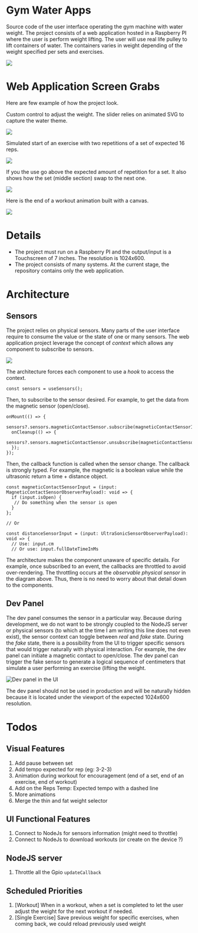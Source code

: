 # Gym Water Apps

Source code of the user interface operating the gym machine with water weight. The project consists of a web application hosted in a Raspberry PI where the user is perform weight lifting. The user will use real life pulley to lift containers of water. The containers varies in weight depending of the weight specified per sets and exercises.

![](./documentation/assets/gym-water-physical.png)

# Web Application Screen Grabs
Here are few example of how the project look. 

Custom control to adjust the weight. The slider relies on animated SVG to capture the water theme.

![](./documentation/assets/animated_weight_adjustment.gif)

Simulated start of an exercise with two repetitions of a set of expected 16 reps.

![](./documentation/assets/animated_few_reps.gif)

If you the use go above the expected amount of repetition for a set. It also shows how the set (middle section) swap to the next one.

![](./documentation/assets/animated_over_reps.gif)

Here is the end of a workout animation built with a canvas.

![](./documentation/assets/animated_end_workout.gif)

# Details

- The project must run on a Raspberry PI and the output/input is a Touchscreen of 7 inches. The resolution is 1024x600.
- The project consists of many systems. At the current stage, the repository contains only the web application.

# Architecture

## Sensors
The project relies on physical sensors. Many parts of the user interface require to consume the value or the state of one or many sensors. The web application project leverage the concept of _context_ which allows any component to subscribe to sensors.

![](./documentation/assets/sensors_architecture.png)

The architecture forces each component to use a _hook_ to access the context.

```
const sensors = useSensors();
```

Then, to subscribe to the sensor desired. For example, to get the data from the magnetic sensor (open/close).

```
onMount(() => {
  sensors?.sensors.magneticContactSensor.subscribe(magneticContactSensorInput);
  onCleanup(() => {
    sensors?.sensors.magneticContactSensor.unsubscribe(magneticContactSensorInput);
  });
});
```

Then, the callback function is called when the sensor change. The callback is strongly typed. For example, the magnetic is a boolean value while the ultrasonic return a time + distance object.

```
const magneticContactSensorInput = (input: MagneticContactSensorObserverPayload): void => {
  if (input.isOpen) {
   // Do something when the sensor is open
  }
};

// Or

const distanceSensorInput = (input: UltraSonicSensorObserverPayload): void => {
  // Use: input.cm 
  // Or use: input.fullDateTimeInMs
```

The architecture makes the component unaware of specific details. For example, once subscribed to an event, the callbacks are throttled to avoid over-rendering. The throttling occurs at the _observable physical sensor_ in the diagram above. Thus, there is no need to worry about that detail down to the components.

## Dev Panel

The dev panel consumes the sensor in a particular way. Because during development, we do not want to be strongly coupled to the NodeJS server or physical sensors (to which at the time I am writing this line does not even exist), the sensor context can toggle between _real_ and _fake_ state. During the _fake_ state, there is a possibility from the UI to trigger specific sensors that would trigger naturally with physical interaction. For example, the dev panel can initiate a magnetic contact to open/close. The dev panel can trigger the fake sensor to generate a logical sequence of centimeters that simulate a user performing an exercise (lifting the weight.

![Dev panel in the UI](./documentation/assets/gym-water-dev-panel.png)

 The dev panel should not be used in production and will be naturally hidden because it is located under the viewport of the expected 1024x600 resolution.

# Todos

## Visual Features

1. Add pause between set
1. Add tempo expected for rep (eg: 3-2-3)
1. Animation during workout for encouragement (end of a set, end of an exercise, end of workout)
1. Add on the Reps Temp: Expected tempo with a dashed line
1. More animations
1. Merge the thin and fat weight selector

## UI Functional Features

1. Connect to NodeJs for sensors information (might need to throttle)
1. Connect to NodeJs to download workouts (or create on the device ?)

## NodeJS server
1. Throttle all the Gpio `updateCallback`

## Scheduled Priorities
1. [Workout] When in a workout, when a set is completed to let the user adjust the weight for the next workout if needed.
1. [Single Exercise] Save previous weight for specific exercises, when coming back, we could reload previously used weight